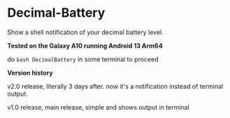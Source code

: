 # Decimal-Battery
Show a shell notification of your decimal battery level.

**Tested on the Galaxy A10 running Android 13 Arm64**

do `bash DecimalBattery` in some terminal to proceed

**Version history**

v2.0 release, literally 3 days after.
now it's a notification instead of terminal output.

v1.0 release, main release, simple and shows output in terminal
